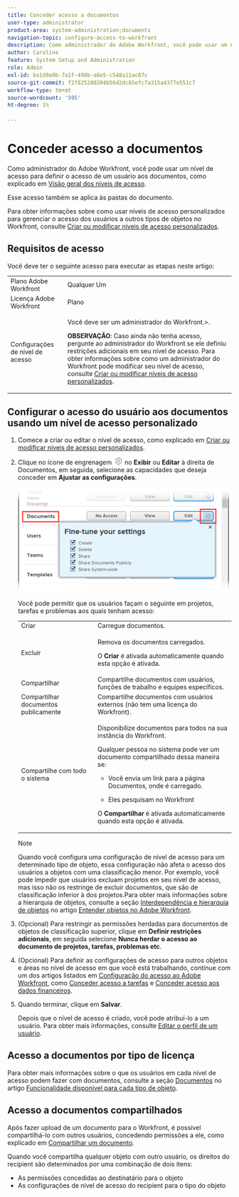 ```yaml
---
title: Conceder acesso a documentos
user-type: administrator
product-area: system-administration;documents
navigation-topic: configure-access-to-workfront
description: Como administrador do Adobe Workfront, você pode usar um nível de acesso para definir o acesso de um usuário aos documentos no Workfront.
author: Caroline
feature: System Setup and Administration
role: Admin
exl-id: ba1d9a9b-7a1f-498b-a6e5-c548a11ac87c
source-git-commit: f2f825280204b56d2dc85efc7a315a4377e551c7
workflow-type: tm+mt
source-wordcount: '595'
ht-degree: 1%

---
```


# Conceder acesso a documentos

Como administrador do Adobe Workfront, você pode usar um nível de acesso para definir o acesso de um usuário aos documentos, como explicado em [Visão geral dos níveis de acesso](../../../administration-and-setup/add-users/access-levels-and-object-permissions/access-levels-overview.md).

Esse acesso também se aplica às pastas do documento.

Para obter informações sobre como usar níveis de acesso personalizados para gerenciar o acesso dos usuários a outros tipos de objetos no Workfront, consulte [Criar ou modificar níveis de acesso personalizados](../../../administration-and-setup/add-users/configure-and-grant-access/create-modify-access-levels.md).

## Requisitos de acesso

Você deve ter o seguinte acesso para executar as etapas neste artigo:

<table style="table-layout:auto"> 
 <col> 
 <col> 
 <tbody> 
  <tr> 
   <td role="rowheader">Plano Adobe Workfront</td> 
   <td>Qualquer Um</td> 
  </tr> 
  <tr> 
   <td role="rowheader">Licença Adobe Workfront</td> 
   <td>Plano</td> 
  </tr> 
  <tr> 
   <td role="rowheader">Configurações de nível de acesso</td> 
   <td> <p>Você deve ser um administrador do Workfront.&gt;.</p> <p><b>OBSERVAÇÃO</b>: Caso ainda não tenha acesso, pergunte ao administrador do Workfront se ele definiu restrições adicionais em seu nível de acesso. Para obter informações sobre como um administrador do Workfront pode modificar seu nível de acesso, consulte <a href="../../../administration-and-setup/add-users/configure-and-grant-access/create-modify-access-levels.md" class="MCXref xref" data-mc-variable-override="">Criar ou modificar níveis de acesso personalizados</a>.</p> </td> 
  </tr> 
 </tbody> 
</table>

## Configurar o acesso do usuário aos documentos usando um nível de acesso personalizado

1. Comece a criar ou editar o nível de acesso, como explicado em [Criar ou modificar níveis de acesso personalizados](../../../administration-and-setup/add-users/configure-and-grant-access/create-modify-access-levels.md).
1. Clique no ícone de engrenagem ![](assets/gear-icon-settings.png) no **Exibir** ou **Editar** à direita de Documentos, em seguida, selecione as capacidades que deseja conceder em **Ajustar as configurações**.

   ![document_access.png](assets/document-access.png)

   Você pode permitir que os usuários façam o seguinte em projetos, tarefas e problemas aos quais tenham acesso:

   <table style="table-layout:auto"> 
    <col> 
    <col> 
    <tbody> 
     <tr> 
      <td role="rowheader">Criar</td> 
      <td>Carregue documentos.</td> 
     </tr> 
     <tr> 
      <td role="rowheader">Excluir</td> 
      <td> <p>Remova os documentos carregados.</p> <p>O <b>Criar</b> é ativada automaticamente quando esta opção é ativada.</p> </td> 
     </tr> 
     <tr> 
      <td role="rowheader">Compartilhar</td> 
      <td>Compartilhe documentos com usuários, funções de trabalho e equipes específicos.</td> 
     </tr> 
     <tr> 
      <td role="rowheader">Compartilhar documentos publicamente</td> 
      <td>Compartilhe documentos com usuários externos (não tem uma licença do Workfront).</td> 
     </tr> 
     <tr> 
      <td role="rowheader">Compartilhe com todo o sistema</td> 
      <td> <p>Disponibilize documentos para todos na sua instância do Workfront.</p> <p>Qualquer pessoa no sistema pode ver um documento compartilhado dessa maneira se:</p> 
       <ul> 
        <li> <p>Você envia um link para a página Documentos, onde é carregado.</p> </li> 
        <li> <p>Eles pesquisam no Workfront</p> </li> 
       </ul> <p>O <b>Compartilhar</b> é ativada automaticamente quando esta opção é ativada.</p> </td> 
     </tr> 
    </tbody> 
   </table>

   >[!NOTE]
   >
   >Quando você configura uma configuração de nível de acesso para um determinado tipo de objeto, essa configuração não afeta o acesso dos usuários a objetos com uma classificação menor. Por exemplo, você pode impedir que usuários excluam projetos em seu nível de acesso, mas isso não os restringe de excluir documentos, que são de classificação inferior à dos projetos.Para obter mais informações sobre a hierarquia de objetos, consulte a seção [Interdependência e hierarquia de objetos](../../../workfront-basics/navigate-workfront/workfront-navigation/understand-objects.md#understanding-interdependency-and-hierarchy-of-objects) no artigo [Entender objetos no Adobe Workfront](../../../workfront-basics/navigate-workfront/workfront-navigation/understand-objects.md).

1. (Opcional) Para restringir as permissões herdadas para documentos de objetos de classificação superior, clique em **Definir restrições adicionais**, em seguida selecione **Nunca herdar o acesso ao documento de projetos, tarefas, problemas etc**.
1. (Opcional) Para definir as configurações de acesso para outros objetos e áreas no nível de acesso em que você está trabalhando, continue com um dos artigos listados em [Configuração do acesso ao Adobe Workfront](../../../administration-and-setup/add-users/configure-and-grant-access/configure-access.md), como [Conceder acesso a tarefas](../../../administration-and-setup/add-users/configure-and-grant-access/grant-access-tasks.md) e [Conceder acesso aos dados financeiros](../../../administration-and-setup/add-users/configure-and-grant-access/grant-access-financial.md).
1. Quando terminar, clique em **Salvar**.

   Depois que o nível de acesso é criado, você pode atribuí-lo a um usuário. Para obter mais informações, consulte [Editar o perfil de um usuário](../../../administration-and-setup/add-users/create-and-manage-users/edit-a-users-profile.md).

## Acesso a documentos por tipo de licença

Para obter mais informações sobre o que os usuários em cada nível de acesso podem fazer com documentos, consulte a seção [Documentos](../../../administration-and-setup/add-users/access-levels-and-object-permissions/functionality-available-for-each-object-type.md#document) no artigo [Funcionalidade disponível para cada tipo de objeto](../../../administration-and-setup/add-users/access-levels-and-object-permissions/functionality-available-for-each-object-type.md).

## Acesso a documentos compartilhados

Após fazer upload de um documento para o Workfront, é possível compartilhá-lo com outros usuários, concedendo permissões a ele, como explicado em [Compartilhar um documento](../../../workfront-basics/grant-and-request-access-to-objects/document-permissions.md).

<!--
If you make changes here, make them also in the "Grant access to" articles where this snippet had to be converted to text:
* reports, dashboards, and calendars
* financial data<
* issue
-->

Quando você compartilha qualquer objeto com outro usuário, os direitos do recipient são determinados por uma combinação de dois itens:

* As permissões concedidas ao destinatário para o objeto
* As configurações de nível de acesso do recipient para o tipo do objeto
